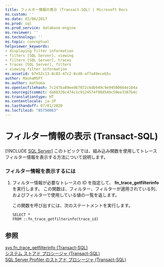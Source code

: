 ```yaml
---
title: フィルター情報の表示 (Transact-SQL) | Microsoft Docs
ms.custom: ''
ms.date: 03/06/2017
ms.prod: sql
ms.prod_service: database-engine
ms.reviewer: ''
ms.technology: ''
ms.topic: conceptual
helpviewer_keywords:
- displaying filter information
- filters [SQL Server], viewing
- filters [SQL Server], traces
- traces [SQL Server], filters
- viewing filter information
ms.assetid: b7e52c13-8c83-47c2-8cd0-af7a49eceb5c
author: MashaMSFT
ms.author: mathoma
ms.openlocfilehash: 7c247ba89eed67072c6db949c9e94500664e104a
ms.sourcegitcommit: da88320c474c1c9124574f90d549c50ee3387b4c
ms.translationtype: HT
ms.contentlocale: ja-JP
ms.lasthandoff: 07/01/2020
ms.locfileid: "85750863"
---
```

# <a name="view-filter-information-transact-sql"></a>フィルター情報の表示 (Transact-SQL)
 [!INCLUDE [SQL Server](../../includes/applies-to-version/sqlserver.md)]
  このトピックでは、組み込み関数を使用してトレース フィルター情報を表示する方法について説明します。  
  
### <a name="to-view-filter-information"></a>フィルター情報を表示するには  
  
1.  フィルター情報が必要なトレースの ID を指定して、 **fn_trace_getfilterinfo** を実行します。 この関数は、フィルター、フィルターが適用されている列、およびフィルターで使用している値の一覧を返します。  
  
     この関数を呼び出すには、次のステートメントを実行します。  
  
    ```  
    SELECT *  
    FROM ::fn_trace_getfilterinfo(trace_id)  
    ```  
  
## <a name="see-also"></a>参照  
 [sys.fn_trace_getfilterinfo &#40;Transact-SQL&#41;](../../relational-databases/system-functions/sys-fn-trace-getfilterinfo-transact-sql.md)   
 [システム ストアド プロシージャ &#40;Transact-SQL&#41;](../../relational-databases/system-stored-procedures/system-stored-procedures-transact-sql.md)   
 [SQL Server Profiler のストアド プロシージャ &#40;Transact-SQL&#41;](../../relational-databases/system-stored-procedures/sql-server-profiler-stored-procedures-transact-sql.md)  
  
  
